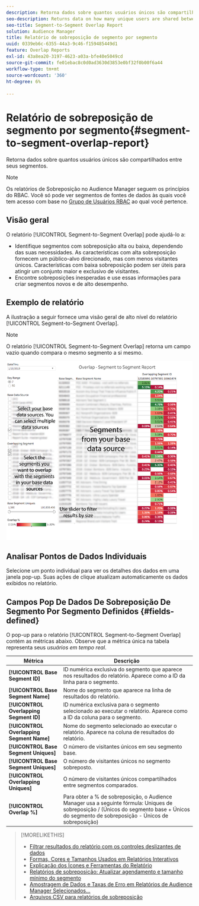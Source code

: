 ```yaml
---
description: Retorna dados sobre quantos usuários únicos são compartilhados entre seus segmentos.
seo-description: Returns data on how many unique users are shared between your segments.
seo-title: Segment-to-Segment Overlap Report
solution: Audience Manager
title: Relatório de sobreposição de segmento por segmento
uuid: 0339eb6c-6355-44a3-9c46-f159485449d1
feature: Overlap Reports
exl-id: 43a8ea20-3197-4623-a03a-bfe40e5049cd
source-git-commit: fe01ebac8c0d0ad3630d3853e0bf32f0b00f6a44
workflow-type: tm+mt
source-wordcount: '360'
ht-degree: 6%

---
```


# Relatório de sobreposição de segmento por segmento{#segment-to-segment-overlap-report}

Retorna dados sobre quantos usuários únicos são compartilhados entre seus segmentos.

>[!NOTE]
>
>Os relatórios de Sobreposição no Audience Manager seguem os princípios do RBAC. Você só pode ver segmentos de fontes de dados às quais você tem acesso com base no [Grupo de Usuários RBAC](/help/using/features/administration/administration-overview.md) ao qual você pertence.

<!-- 

c_segment_segment_overlap.xml

 -->

## Visão geral

O relatório [!UICONTROL Segment-to-Segment Overlap] pode ajudá-lo a:

* Identifique segmentos com sobreposição alta ou baixa, dependendo das suas necessidades. As características com alta sobreposição fornecem um público-alvo direcionado, mas com menos visitantes únicos. Características com baixa sobreposição podem ser úteis para atingir um conjunto maior e exclusivo de visitantes.
* Encontre sobreposições inesperadas e use essas informações para criar segmentos novos e de alto desempenho.

## Exemplo de relatório

A ilustração a seguir fornece uma visão geral de alto nível do relatório [!UICONTROL Segment-to-Segment Overlap].

>[!NOTE]
>
>O relatório [!UICONTROL Segment-to-Segment Overlap] retorna um campo vazio quando compara o mesmo segmento a si mesmo.

![](assets/segment-to-segment-overlap.png)

## Analisar Pontos de Dados Individuais

Selecione um ponto individual para ver os detalhes dos dados em uma janela pop-up. Suas ações de clique atualizam automaticamente os dados exibidos no relatório.

## Campos Pop De Dados De Sobreposição De Segmento Por Segmento Definidos {#fields-defined}

<!-- 

r_s2s_data_pop.xml

 -->

O pop-up para o relatório [!UICONTROL Segment-to-Segment Overlap] contém as métricas abaixo. Observe que a métrica única na tabela representa seus *usuários em tempo real*.

| Métrica | Descrição |
|---|---|
| **[!UICONTROL Base Segment ID]** | ID numérica exclusiva do segmento que aparece nos resultados do relatório. Aparece como a ID da linha para o segmento. |
| **[!UICONTROL Base Segment Name]** | Nome do segmento que aparece na linha de resultados do relatório. |
| **[!UICONTROL Overlapping Segment ID]** | ID numérica exclusiva para o segmento selecionado ao executar o relatório. Aparece como a ID da coluna para o segmento. |
| **[!UICONTROL Overlapping Segment Name]** | Nome do segmento selecionado ao executar o relatório. Aparece na coluna de resultados do relatório. |
| **[!UICONTROL Base Segment Uniques]** | O número de visitantes únicos em seu segmento base. |
| **[!UICONTROL Base Segment Uniques]** | O número de visitantes únicos no segmento sobreposto. |
| **[!UICONTROL Overlapping Uniques]** | O número de visitantes únicos compartilhados entre segmentos comparados. |
| **[!UICONTROL Overlap %]** | Para obter a % de sobreposição, o Audience Manager usa a seguinte fórmula: Uniques de sobreposição / (Únicos do segmento base + Únicos do segmento de sobreposição - Únicos de sobreposição) |



>[!MORELIKETHIS]
>
>* [Filtrar resultados do relatório com os controles deslizantes de dados](../../reporting/dynamic-reports/data-sliders.md)
>* [Formas, Cores e Tamanhos Usados em Relatórios Interativos](../../reporting/dynamic-reports/interactive-report-technology.md#shapes-colors-sizes)
>* [Explicação dos Ícones e Ferramentas do Relatório](../../reporting/dynamic-reports/interactive-report-technology.md#icons-tools-explained)
>* [Relatórios de sobreposição: Atualizar agendamento e tamanho mínimo do segmento](../../reporting/dynamic-reports/overlap-minimum-segment-size.md)
>* [Amostragem de Dados e Taxas de Erro em Relatórios de Audience Manager Selecionados...](../../reporting/report-sampling.md)
>* [Arquivos CSV para relatórios de sobreposição](../../reporting/dynamic-reports/overlap-csv-files.md)
